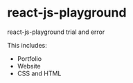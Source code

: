 # react-js-playground
react-js-playground trial and error

This includes:
- Portfolio
- Website
- CSS and HTML
